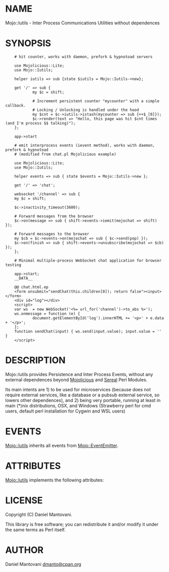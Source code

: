 # NAME

Mojo::Iutils - Inter Process Communications Utilities without dependences

# SYNOPSIS

        # hit counter, works with daemon, prefork & hypnotoad servers

        use Mojolicious::Lite;
        use Mojo::Iutils;

        helper iutils => sub {state $iutils = Mojo::Iutils->new};

        get '/' => sub {
                my $c = shift;

                # Increment persistent counter "mycounter" with a simple callback.
                # Locking / Unlocking is handled under the hood
                my $cnt = $c->iutils->istash(mycounter => sub {++$_[0]});
                $c->render(text => "Hello, this page was hit $cnt times (and I'm process $$ talking)");
        };

        app->start

        # emit interprocess events (ievent method), works with daemon, prefork & hypnotoad
        # (modified from chat.pl Mojolicious example)

        use Mojolicious::Lite;
        use Mojo::Iutils;
        
        helper events => sub { state $events = Mojo::Iutils->new };
        
        get '/' => 'chat';
        
        websocket '/channel' => sub {
        my $c = shift;

        $c->inactivity_timeout(3600);
        
        # Forward messages from the browser
        $c->on(message => sub { shift->events->iemit(mojochat => shift) });
        
        # Forward messages to the browser
        my $cb = $c->events->on(mojochat => sub { $c->send(pop) });
        $c->on(finish => sub { shift->events->unsubscribe(mojochat => $cb) });
        };
        
        # Minimal multiple-process WebSocket chat application for browser testing

        app->start;
        __DATA__
        
        @@ chat.html.ep
        <form onsubmit="sendChat(this.children[0]); return false"><input></form>
        <div id="log"></div>
        <script>
        var ws  = new WebSocket('<%= url_for('channel')->to_abs %>');
        ws.onmessage = function (e) {
                document.getElementById('log').innerHTML += '<p>' + e.data + '</p>';
        };
        function sendChat(input) { ws.send(input.value); input.value = '' }
        </script>

# DESCRIPTION

Mojo::Iutils provides Persistence and Inter Process Events, without any external dependences beyond
[Mojolicious](https://metacpan.org/pod/Mojolicious) and [Sereal](https://metacpan.org/pod/Sereal) Perl Modules.

Its main intents are 1) to be used for microservices (because does not require external services, 
like a database or a pubsub external service, so lowers other dependences), and 2) being very portable, running at least in
main (\*)nix distributions, OSX, and Windows (Strawberry perl for cmd users, default perl installation for Cygwin and WSL users)

# EVENTS

[Mojo::Iutils](https://metacpan.org/pod/Mojo::Iutils) inherits all events from [Mojo::EventEmitter](https://metacpan.org/pod/Mojo::EventEmitter).

# ATTRIBUTES

[Mojo::Iutils](https://metacpan.org/pod/Mojo::Iutils) implements the following attributes:

# LICENSE

Copyright (C) Daniel Mantovani.

This library is free software; you can redistribute it and/or modify
it under the same terms as Perl itself.

# AUTHOR

Daniel Mantovani <dmanto@cpan.org>
